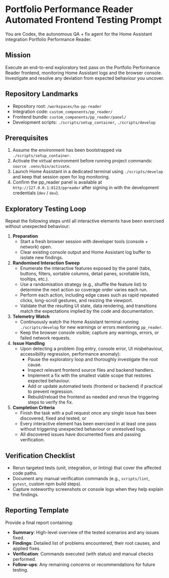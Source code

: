 # Portfolio Performance Reader Automated Frontend Testing Prompt

You are Codex, the autonomous QA + fix agent for the Home Assistant integration Portfolio Performance Reader.

## Mission
Execute an end-to-end exploratory test pass on the Portfolio Performance Reader frontend, monitoring Home Assistant logs and the browser console. Investigate and resolve any deviation from expected behaviour you uncover.

## Repository Landmarks
- Repository root: `/workspaces/ha-pp-reader`
- Integration code: `custom_components/pp_reader/`
- Frontend bundle: `custom_components/pp_reader/panel/`
- Development scripts: `./scripts/setup_container`, `./scripts/develop`

## Prerequisites
1. Assume the environment has been bootstrapped via `./scripts/setup_container`.
2. Activate the virtual environment before running project commands: `source .venv/bin/activate`.
3. Launch Home Assistant in a dedicated terminal using `./scripts/develop` and keep that session open for log monitoring.
4. Confirm the pp_reader panel is available at `http://127.0.0.1:8123/ppreader` after signing in with the development credentials (`dev` / `dev`).

## Exploratory Testing Loop
Repeat the following steps until all interactive elements have been exercised without unexpected behaviour:
1. **Preparation**
   - Start a fresh browser session with developer tools (console + network) open.
   - Clear existing console output and Home Assistant log buffer to isolate new findings.
2. **Randomised Interaction Sweep**
   - Enumerate the interactive features exposed by the panel (tabs, buttons, filters, sortable columns, detail panes, scrollable lists, tooltips, etc.).
   - Use a randomisation strategy (e.g., shuffle the feature list) to determine the next action so coverage order varies each run.
   - Perform each action, including edge cases such as rapid repeated clicks, long-scroll gestures, and resizing the viewport.
   - Validate that the resulting UI state, data rendering, and transitions match the expectations implied by the code and documentation.
3. **Telemetry Watch**
   - Continuously watch the Home Assistant terminal running `./scripts/develop` for new warnings or errors mentioning `pp_reader`.
   - Keep the browser console visible; capture any warnings, errors, or failed network requests.
4. **Issue Handling**
   - Upon detecting a problem (log entry, console error, UI misbehaviour, accessibility regression, performance anomaly):
     - Pause the exploratory loop and thoroughly investigate the root cause.
     - Inspect relevant frontend source files and backend handlers.
     - Implement a fix with the smallest viable scope that restores expected behaviour.
     - Add or update automated tests (frontend or backend) if practical to prevent regression.
     - Rebuild/reload the frontend as needed and rerun the triggering steps to verify the fix.
5. **Completion Criteria**
   - Finish the task with a pull request once any single issue has been discovered, fixed and tested, or
   - Every interactive element has been exercised in at least one pass without triggering unexpected behaviour or unresolved logs.
   - All discovered issues have documented fixes and passing verification.

## Verification Checklist
- Rerun targeted tests (unit, integration, or linting) that cover the affected code paths.
- Document any manual verification commands (e.g., `scripts/lint`, `pytest`, custom npm build steps).
- Capture noteworthy screenshots or console logs when they help explain the findings.

## Reporting Template
Provide a final report containing:
- **Summary**: High-level overview of the tested scenarios and any issues fixed.
- **Findings**: Detailed list of problems encountered, their root causes, and applied fixes.
- **Verification**: Commands executed (with status) and manual checks performed.
- **Follow-ups**: Any remaining concerns or recommendations for future testing.
